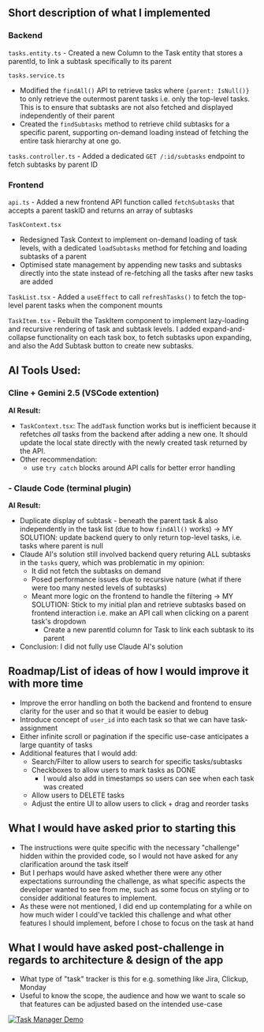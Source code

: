 ## Short description of what I implemented

### Backend
`tasks.entity.ts` - Created a new Column to the Task entity that stores a parentId, to link a subtask specifically to its parent

`tasks.service.ts` 

- Modified the `findAll()` API to retrieve tasks where `{parent: IsNull()}` to only retrieve the outermost parent tasks i.e. only the top-level tasks. This is to ensure that subtasks are not also fetched and displayed independently of their parent
- Created the `findSubtasks` method to retrieve child subtasks for a specific parent, supporting on-demand loading instead of fetching the entire task hierarchy at one go.

`tasks.controller.ts` - Added a dedicated `GET /:id/subtasks` endpoint to fetch subtasks by parent ID

### Frontend
`api.ts` - Added a new frontend API function called `fetchSubtasks` that accepts a parent taskID and returns an array of subtasks

`TaskContext.tsx`

- Redesigned Task Context to implement on-demand loading of task levels, with a dedicated `loadSubtasks` method for fetching and loading subtasks of a parent
- Optimised state management by appending new tasks and subtasks directly into the state instead of re-fetching all the tasks after new tasks are added

`TaskList.tsx` - Added a `useEffect` to call `refreshTasks()` to fetch the top-level parent tasks when the component mounts

`TaskItem.tsx` - Rebuilt the TaskItem component to implement lazy-loading and recursive rendering of task and subtask levels. I added expand-and-collapse functionality on each task box, to fetch subtasks upon expanding, and also the Add Subtask button to create new subtasks.

## AI Tools Used:
### Cline + Gemini 2.5 (VSCode extention)
__AI Result:__
- `TaskContext.tsx`: The `addTask` function works but is inefficient because it refetches *all* tasks from the backend after adding a new one. It should update the local state directly with the newly created task returned by the API.
- Other recommendation:
    - use `try catch` blocks around API calls for better error handling


### - Claude Code (terminal plugin)
__AI Result:__
- Duplicate display of subtask - beneath the parent task & also independently in the task list (due to how `findAll()` works)
    -> MY SOLUTION: update backend query to only return top-level tasks, i.e. tasks where parent is null
- Claude AI's solution still involved backend query returing ALL subtasks in the `tasks` query, which was problematic in my opinion:
    - It did not fetch the subtasks on demand
    - Posed performance issues due to recursive nature (what if there were too many nested levels of subtasks)
    - Meant more logic on the frontend to handle the filtering
    -> MY SOLUTION: Stick to my initial plan and retrieve subtasks based on frontend interaction i.e. make an API call when clicking on a parent task's dropdown
        - Create a new parentId column for Task to link each subtask to its parent
- Conclusion: I did not fully use Claude AI's solution

## Roadmap/List of ideas of how I would improve it with more time

- Improve the error handling on both the backend and frontend to ensure clarity for the user and so that it would be easier to debug
- Introduce concept of `user_id` into each task so that we can have task-assignment
- Either infinite scroll or pagination if the specific use-case anticipates a large quantity of tasks
- Additional features that I would add:
    - Search/Filter to allow users to search for specific tasks/subtasks
    - Checkboxes to allow users to mark tasks as DONE
        - I would also add in timestamps so users can see when each task was created
    - Allow users to DELETE tasks
    - Adjust the entire UI to allow users to click + drag and reorder tasks


## What I would have asked prior to starting this
- The instructions were quite specific with the necessary "challenge" hidden within the provided code, so I would not have asked for any clarification around the task itself
- But I perhaps would have asked whether there were any other expectations surrounding the challenge, as what specific aspects the developer wanted to see from me, such as some focus on styling or to consider additional features to implement. 
- As these were not mentioned, I did end up contemplating for a while on how much wider I could've tackled this challenge and what other features I should implement, before I chose to focus on the task at hand

## What I would have asked post-challenge in regards to architecture & design of the app
- What type of "task" tracker is this for e.g. something like Jira, Clickup, Monday
- Useful to know the scope, the audience and how we want to scale so that features can be adjusted based on the intended use-case

[![Task Manager Demo](https://img.youtube.com/vi/fWEdI7FzY9g/0.jpg)](https://www.youtube.com/watch?v=fWEdI7FzY9g)


